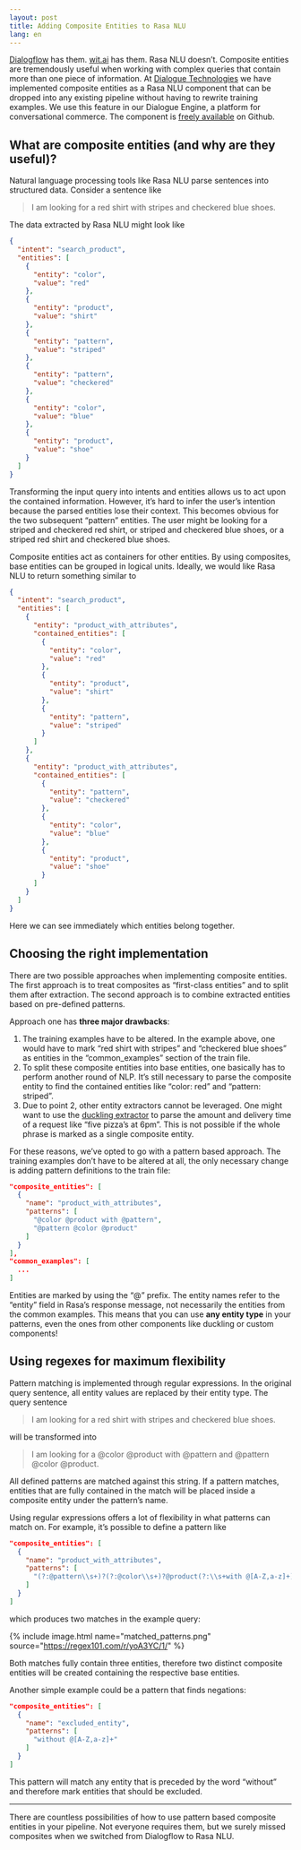 ```yaml
---
layout: post
title: Adding Composite Entities to Rasa NLU
lang: en
---
```


[Dialogflow](https://dialogflow.com/docs/entities/developer-entities#developer_composite) has them. [wit.ai](https://medium.com/wit-ai/reintroducing-composite-entities-c361797ca202) has them. Rasa NLU doesn’t. Composite entities are tremendously useful when working with complex queries that contain more than one piece of information. At [Dialogue Technologies](https://www.dialogue-technologies.com/) we have implemented composite entities as a Rasa NLU component that can be dropped into any existing pipeline without having to rewrite training examples. We use this feature in our Dialogue Engine, a platform for conversational commerce. The component is [freely available](https://github.com/BeWe11/rasa_composite_entities) on Github.

## What are composite entities (and why are they useful)?

Natural language processing tools like Rasa NLU parse sentences into structured data. Consider a sentence like

> I am looking for a red shirt with stripes and checkered blue shoes.

The data extracted by Rasa NLU might look like
```json
{
  "intent": "search_product",
  "entities": [
    {
      "entity": "color",
      "value": "red"
    },
    {
      "entity": "product",
      "value": "shirt"
    },
    {
      "entity": "pattern",
      "value": "striped"
    },
    {
      "entity": "pattern",
      "value": "checkered"
    },
    {
      "entity": "color",
      "value": "blue"
    },
    {
      "entity": "product",
      "value": "shoe"
    }
  ]
}
```
Transforming the input query into intents and entities allows us to act upon the contained information. However, it’s hard to infer the user’s intention because the parsed entities lose their context. This becomes obvious for the two subsequent “pattern” entities. The user might be looking for a striped and checkered red shirt, or striped and checkered blue shoes, or a striped red shirt and checkered blue shoes.

Composite entities act as containers for other entities. By using composites, base entities can be grouped in logical units. Ideally, we would like Rasa NLU to return something similar to
```json
{
  "intent": "search_product",
  "entities": [
    {
      "entity": "product_with_attributes",
      "contained_entities": [
        {
          "entity": "color",
          "value": "red"
        },
        {
          "entity": "product",
          "value": "shirt"
        },
        {
          "entity": "pattern",
          "value": "striped"
        }
      ]
    },
    {
      "entity": "product_with_attributes",
      "contained_entities": [
        {
          "entity": "pattern",
          "value": "checkered"
        },
        {
          "entity": "color",
          "value": "blue"
        },
        {
          "entity": "product",
          "value": "shoe"
        }
      ]
    }
  ]
}
```
Here we can see immediately which entities belong together.

## Choosing the right implementation

There are two possible approaches when implementing composite entities. The first approach is to treat composites as “first-class entities” and to split them after extraction. The second approach is to combine extracted entities based on pre-defined patterns.

Approach one has **three major drawbacks**:

1. The training examples have to be altered. In the example above, one would have to mark “red shirt with stripes” and “checkered blue shoes” as entities in the “common_examples” section of the train file.
2. To split these composite entities into base entities, one basically has to perform another round of NLP. It’s still necessary to parse the composite entity to find the contained entities like “color: red” and “pattern: striped”.
3. Due to point 2, other entity extractors cannot be leveraged. One might want to use the [duckling extractor](https://rasa.com/docs/nlu/components/#ner-duckling-http) to parse the amount and delivery time of a request like “five pizza’s at 6pm”. This is not possible if the whole phrase is marked as a single composite entity.

For these reasons, we’ve opted to go with a pattern based approach. The training examples don’t have to be altered at all, the only necessary change is adding pattern definitions to the train file:
```json
"composite_entities": [
  {
    "name": "product_with_attributes",
    "patterns": [
      "@color @product with @pattern",
      "@pattern @color @product"
    ]
  }
],
"common_examples": [
  ...
]
```
Entities are marked by using the “@” prefix. The entity names refer to the “entity” field in Rasa’s response message, not necessarily the entities from the common examples. This means that you can use **any entity type** in your patterns, even the ones from other components like duckling or custom components!

## Using regexes for maximum flexibility

Pattern matching is implemented through regular expressions. In the original query sentence, all entity values are replaced by their entity type. The query sentence

> I am looking for a red shirt with stripes and checkered blue shoes.

will be transformed into

> I am looking for a @color @product with @pattern and @pattern @color @product.

All defined patterns are matched against this string. If a pattern matches, entities that are fully contained in the match will be placed inside a composite entity under the pattern’s name.

Using regular expressions offers a lot of flexibility in what patterns can match on. For example, it’s possible to define a pattern like
```json
"composite_entities": [
  {
    "name": "product_with_attributes",
    "patterns": [
      "(?:@pattern\\s+)?(?:@color\\s+)?@product(?:\\s+with @[A-Z,a-z]+)?"
    ]
  }
]
```
which produces two matches in the example query:

{% include image.html name="matched_patterns.png" source="https://regex101.com/r/yoA3YC/1/" %}

Both matches fully contain three entities, therefore two distinct composite
entities will be created containing the respective base entities.

Another simple example could be a pattern that finds negations:
```json
"composite_entities": [
  {
    "name": "excluded_entity",
    "patterns": [
      "without @[A-Z,a-z]+"
    ]
  }
]
```
This pattern will match any entity that is preceded by the word “without” and therefore mark entities that should be excluded.

---

There are countless possibilities of how to use pattern based composite entities in your pipeline. Not everyone requires them, but we surely missed composites when we switched from Dialogflow to Rasa NLU.
